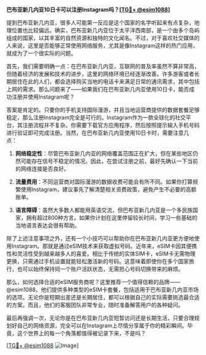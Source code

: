 **巴布亚新几内亚10日卡可以注册Instagram吗？[[TG💪+ @esim1088](https://t.me/s/esim1088)]**

提到巴布亚新几内亚，很多人可能第一反应是这个国家的名字听起来有点复杂，地理位置也比较偏远。确实，巴布亚新几内亚位于太平洋西南部，是一个由多个岛屿组成的国家，以其丰富的自然资源和独特的文化闻名。不过，对于喜欢社交媒体的人来说，这里是否能够正常使用网络服务，尤其是像Instagram这样的热门应用，就成为了一个很实际的问题。

首先，我们需要明确一点：在巴布亚新几内亚，互联网的普及率虽然不算非常高，但随着经济的发展和技术的进步，这里的网络环境已经逐渐改善。许多游客或者长期居住在此的人们，都会选择购买当地的电话卡来满足日常的通讯需求，其中包括上网的需求。那么问题来了——如果我们在巴布亚新几内亚使用10日卡，能否成功注册并使用Instagram呢？

答案是肯定的。只要你的手机支持国际漫游，并且当地运营商提供的数据套餐足够稳定，那么注册Instagram完全是可行的。Instagram作为一款全球化的社交平台，其注册流程并不复杂。你需要下载官方应用程序，然后按照提示输入手机号码进行验证即可完成注册。当然，在巴布亚新几内亚使用10日卡时，需要注意几点：

1. **网络稳定性**：尽管巴布亚新几内亚的网络覆盖范围正在扩大，但在某些地区仍然可能存在信号不稳定的情况。因此，在尝试注册之前，最好先确认一下当前的网络连接是否良好。
   
2. **流量费用**：不同运营商对国际漫游的数据收费可能会有所不同。如果你打算频繁使用Instagram，建议事先了解清楚相关资费政策，避免产生不必要的高额账单。
   
3. **语言障碍**：虽然大多数人都能用英语交流，但巴布亚新几内亚是一个多民族国家，拥有超过800种方言。如果你计划在这里停留较长时间，学习一些基础的当地语言表达会很有帮助。

除了上述注意事项之外，还有一个小技巧可以帮助你在巴布亚新几内亚更方便地使用Instagram。那就是通过eSIM技术来获取虚拟号码。近年来，eSIM卡因其便携性和灵活性受到越来越多人的喜爱。相比于传统的实体SIM卡，eSIM卡无需物理更换，只需通过手机设置就能轻松激活新的号码。这意味着即使你在多个国家旅行，也可以始终保持同一个账户活跃状态，无需担心号码切换带来的麻烦。

那么，如何选择合适的eSIM服务商呢？这里推荐一个值得信赖的品牌——@esim1088。他们提供多种类型的eSIM卡套餐，包括适用于巴布亚新几内亚市场的选项。无论你是短期出差还是长期居住，都可以根据自己的实际需要挑选最合适的方案。而且，他们的客服团队非常专业，随时准备解答用户的各种疑问。

最后再强调一次，无论你是在巴布亚新几内亚短暂访问还是长期生活，只要合理规划好自己的网络资源，完全可以在Instagram上尽情分享属于你的精彩瞬间。毕竟，这个世界上的每一个角落都值得被记录下来，不是吗？

[[TG💪+ @esim1088](https://t.me/s/esim1088) ![Image](https://i.postimg.cc/4NQfJmqS/Snipaste-2025-05-13-00-14-12.png)]